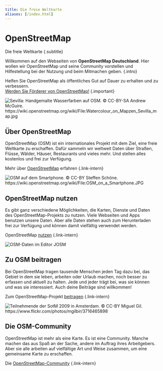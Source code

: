 ```yaml
---
title: Die freie Weltkarte
aliases: [/index.html]
---
```


# OpenStreetMap

Die freie Weltkarte
{.subtitle}

Willkommen auf den Webseiten von **OpenStreetMap Deutschland**. Hier wollen wir
OpenStreetMap und seine Community vorstellen und Hilfestellung bei der Nutzung
und beim Mitmachen geben.
{.intro}

Helfen Sie OpenStreetMap als öffentliches Gut auf Dauer zu erhalten und zu
verbessern.<br/>[Werden Sie Förderer von OpenStreetMap!](/förderer/)
{.important}

<div class="overview-grid">
<img class="overview" src="/img/Watercolour_on_Mapzen_Sevilla_map.jpg" title="Sevilla: Handgemalte Wasserfarben auf OSM. © CC-BY-SA Andrew McGuire. https://wiki.openstreetmap.org/wiki/File:Watercolour_on_Mapzen_Sevilla_map.jpg"/>
<div class="overview" id="ov-projekt">

## Über OpenStreetMap

OpenStreetMap (OSM) ist ein internationales Projekt mit dem Ziel, eine freie
Weltkarte zu erschaffen. Dafür sammeln wir weltweit Daten über Straßen, Flüsse,
Wälder, Häuser, Restaurants und vieles mehr. Und stellen alles kostenlos und
frei zur Verfügung.

Mehr über [OpenStreetMap](/osm/) erfahren
{.link-intern}

</div>
<img class="overview" src="/img/OSM_on_a_Smartphone.JPG" title="OSM auf dem Smartphone. © CC-BY Steffen Schöne. https://wiki.openstreetmap.org/wiki/File:OSM_on_a_Smartphone.JPG"/>
<div class="overview" id="ov-nutzen">

## OpenStreetMap nutzen

Es gibt ganz verschiedene Möglichkeiten, die Karten, Dienste und Daten
des OpenStreetMap-Projekts zu nutzen. Viele Webseiten und Apps benutzen unsere
Daten. Aber alle Daten stehen auch zum Herunterladen frei zur Verfügung und
können damit vielfältig verwendet werden.

OpenStreetMap [nutzen](/nutzen/)
{.link-intern}

</div>
<img class="overview" src="/img/josm.jpg" title="OSM-Daten im Editor JOSM"/>
<div class="overview" id="ov-beitragen">

## Zu OSM beitragen

Bei OpenStreetMap tragen tausende Menschen jeden Tag dazu bei, das Gebiet in
dem sie leben, arbeiten oder Urlaub machen, noch besser zu erfassen und aktuell
zu halten. Jede und jeder trägt bei, was sie können und was sie interessiert.
Auch deine Beiträge sind willkommen!

Zum OpenStreetMap-Projekt [beitragen](/beitragen/)
{.link-intern}

</div>
<img class="overview" src="/img/SOTM-2009-Amsterdam.jpg" title="Teilnehmende der SotM 2009 in Amsterdam. © CC-BY Miguel Gil. https://www.flickr.com/photos/mgilbir/3716465898"/>
<div class="overview" id="ov-community">

## Die OSM-Community

OpenStreetMap ist mehr als eine Karte. Es ist eine Community. Manche machen das
aus Spaß an der Sache, andere im Auftrag ihres Arbeitgebers. Aber sie alle arbeiten
auf vielfältige Art und Weise zusammen, um eine gemeinsame Karte zu erschaffen.

Die [OpenStreetMap-Community](/community/)
{.link-intern}

</div>
</div>
